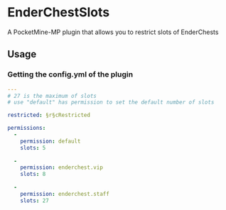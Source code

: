 # EnderChestSlots
A PocketMine-MP plugin that allows you to restrict slots of EnderChests

## Usage

### Getting the config.yml of the plugin

```YAML
---
# 27 is the maximum of slots
# use "default" has permission to set the default number of slots

restricted: §r§cRestricted

permissions: 
  - 
    permission: default
    slots: 5
    
  - 
    permission: enderchest.vip
    slots: 8
    
  - 
    permission: enderchest.staff
    slots: 27
```

